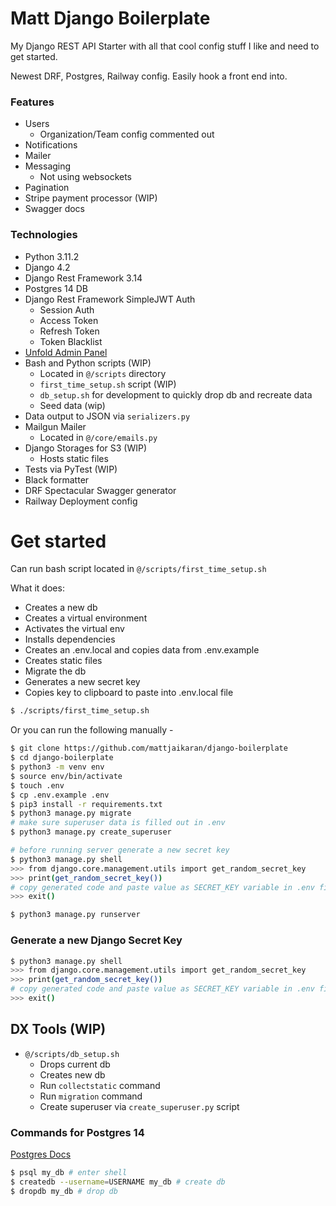 # Matt Django Boilerplate

My Django REST API Starter with all that cool config stuff I like and need to get started.

Newest DRF, Postgres, Railway config. Easily hook a front end into.

### Features

- Users
  - Organization/Team config commented out
- Notifications
- Mailer
- Messaging
  - Not using websockets
- Pagination
- Stripe payment processor (WIP)
- Swagger docs

### Technologies

- Python 3.11.2
- Django 4.2
- Django Rest Framework 3.14
- Postgres 14 DB
- Django Rest Framework SimpleJWT Auth
  - Session Auth
  - Access Token
  - Refresh Token
  - Token Blacklist
- [Unfold Admin Panel](https://github.com/unfoldadmin/django-unfold)
- Bash and Python scripts (WIP)
  - Located in `@/scripts` directory
  - `first_time_setup.sh` script (WIP)
  - `db_setup.sh` for development to quickly drop db and recreate data
  - Seed data (wip)
- Data output to JSON via `serializers.py`
- Mailgun Mailer
  - Located in `@/core/emails.py`
- Django Storages for S3 (WIP)
  - Hosts static files
- Tests via PyTest (WIP)
- Black formatter
- DRF Spectacular Swagger generator
- Railway Deployment config

# Get started

Can run bash script located in `@/scripts/first_time_setup.sh`

What it does:

- Creates a new db
- Creates a virtual environment
- Activates the virtual env
- Installs dependencies
- Creates an .env.local and copies data from .env.example
- Creates static files
- Migrate the db
- Generates a new secret key
- Copies key to clipboard to paste into .env.local file

```bash
$ ./scripts/first_time_setup.sh
```

Or you can run the following manually -

```bash
$ git clone https://github.com/mattjaikaran/django-boilerplate
$ cd django-boilerplate
$ python3 -m venv env
$ source env/bin/activate
$ touch .env
$ cp .env.example .env
$ pip3 install -r requirements.txt
$ python3 manage.py migrate
# make sure superuser data is filled out in .env
$ python3 manage.py create_superuser

# before running server generate a new secret key
$ python3 manage.py shell
>>> from django.core.management.utils import get_random_secret_key
>>> print(get_random_secret_key())
# copy generated code and paste value as SECRET_KEY variable in .env file
>>> exit()

$ python3 manage.py runserver
```

### Generate a new Django Secret Key

```bash
$ python3 manage.py shell
>>> from django.core.management.utils import get_random_secret_key
>>> print(get_random_secret_key())
# copy generated code and paste value as SECRET_KEY variable in .env file
>>> exit()
```

## DX Tools (WIP)

- `@/scripts/db_setup.sh`
  - Drops current db
  - Creates new db
  - Run `collectstatic` command
  - Run `migration` command
  - Create superuser via `create_superuser.py` script

### Commands for Postgres 14

[Postgres Docs](https://www.postgresql.org/docs/14/)

```bash
$ psql my_db # enter shell
$ createdb --username=USERNAME my_db # create db
$ dropdb my_db # drop db
```

